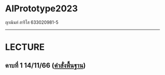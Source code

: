 # AIPrototype2023
ญาณินท์ สารีโส 633020981-5
__________________________
# LECTURE
## คาบที่ 1 14/11/66 ([คำสั่งพื้นฐาน](https://github.com/yanin254417/AIPrototype2023/blob/6dc134e70dc22b1d521c48eb4e73258efef1b82c/%E0%B8%84%E0%B8%B2%E0%B8%9A%E0%B8%97%E0%B8%B5%E0%B9%88%201%20.pdf))
